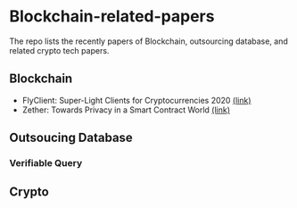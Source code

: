 # Blockchain-related-papers
The repo lists the recently papers of Blockchain, outsourcing database, and related crypto tech papers.

## Blockchain
- FlyClient: Super-Light Clients for Cryptocurrencies 2020 [(link)](https://eprint.iacr.org/2019/226.pdf)
- Zether: Towards Privacy in a Smart Contract World [(link)](https://crypto.stanford.edu/~buenz/papers/zether.pdf)

## Outsoucing Database
### Verifiable Query

## Crypto
